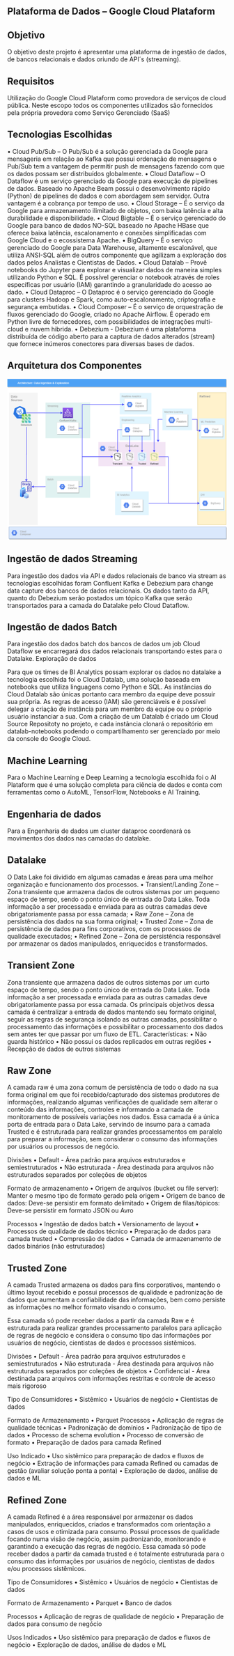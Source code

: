 ## Plataforma de Dados – Google Cloud Plataform

## Objetivo
O objetivo deste projeto é apresentar uma plataforma de ingestão de dados, de bancos relacionais e dados oriundo de API´s (streaming).

## Requisitos
Utilização do Google Cloud Plataform como provedora de serviços de cloud pública. Neste escopo todos os componentes utilizados são fornecidos pela própria provedora como Serviço Gerenciado (SaaS)

## Tecnologias Escolhidas
•	Cloud Pub/Sub – O Pub/Sub é a solução gerenciada da Google para mensageria em relação ao Kafka que possui ordenação de mensagens o Pub/Sub tem a vantagem de permitir push de mensagens fazendo com que os dados possam ser distribuídos globalmente.
•	Cloud Dataflow – O Dataflow é um serviço gerenciado da Google para execução de pipelines de dados. Baseado no Apache Beam possui o desenvolvimento rápido (Python) de pipelines de dados e com abordagem sem servidor. Outra vantagem é a cobrança por tempo de uso.
•	Cloud Storage – É o serviço da Google para armazenamento ilimitado de objetos, com baixa latência e alta durabilidade e disponibilidade.
•	Cloud Bigtable – É o serviço gerenciado do Google para banco de dados NO-SQL baseado no Apache HBase que oferece baixa latência, escalonamento e conexões simplificadas com Google Cloud e o ecossistema Apache.
•	BigQuery – É o serviço gerenciado do Google para Data Warehouse, altamente escalonável, que utiliza ANSI-SQL além de outros componente que agilizam a exploração dos dados pelos Analistas e Cientistas de Dados.
•	Cloud Datalab – Provê notebooks do Jupyter para explorar e visualizar dados de maneira simples utilizando Python e SQL. É possível gerenciar o notebook através de roles específicas por usuário (IAM) garantindo a granularidade do acesso ao dado.
•	Cloud Dataproc – O Dataproc é o serviço gerenciado do Google para clusters Hadoop e Spark, como auto-escalonamento, criptografia e segurança embutidas.
•	Cloud Composer – É o serviço de orquestração de fluxos gerenciado do Google, criado no Apache Airflow. É operado em Python livre de fornecedores, com possibilidades de integrações multi-cloud e nuvem hibrida.
•	Debezium - Debezium é uma plataforma distribuída de código aberto para a captura de dados alterados (stream) que fornece inúmeros conectores para diversas bases de dados.

## Arquitetura dos Componentes
 
![alt text](https://github.com/marcelopicarelli/google-datalake/blob/main/centauro.png)

## Ingestão de dados Streaming
Para ingestão dos dados via API e dados relacionais de banco via stream as tecnologias escolhidas foram Confluent Kafka e Debezium para change data capture dos bancos de dados relacionais.
Os dados tanto da API, quanto do Debezium serão postados um tópico Kafka que serão transportados para a camada do Datalake pelo Cloud Dataflow.

## Ingestão de dados Batch
Para ingestão dos dados batch dos bancos de dados um job Cloud Dataflow se encarregará dos dados relacionais transportando estes para o Datalake.
Exploração de dados

Para que os times de BI Analytics possam explorar os dados no datalake a tecnologia escolhida foi o Cloud Datalab, uma solução baseada em notebooks que utiliza linguagens como Python e SQL.
As instâncias do Cloud Datalab são únicas portanto cara membro da equipe deve possuir sua própria. As regras de acesso (IAM) são gerenciáveis e é possível delegar a criação de instância para um membro da equipe ou o próprio usuário instanciar a sua.
Com a criação de um Datalab é criado um Cloud Source Repositoty no projeto, e cada instância clonará o repositório em datalab-notebooks podendo o compartilhamento ser gerenciado por meio da console do Google Cloud.

## Machine Learning

Para o Machine Learning e Deep Learning a tecnologia escolhida foi o AI Plataform que é uma solução completa para ciência de dados e conta com ferramentas como o AutoML, TensorFlow, Notebooks e AI Training.

## Engenharia de dados

Para a Engenharia de dados um cluster dataproc coordenará os movimentos dos dados nas camadas do datalake.

## Datalake

O Data Lake foi dividido em algumas camadas e áreas para uma melhor organização e funcionamento dos processos.
•	Transient/Landing Zone – Zona transiente que armazena dados de outros sistemas por um pequeno espaço de tempo, sendo o ponto único de entrada do Data Lake. Toda informação a ser processada e enviada para as outras camadas deve obrigatoriamente passa por essa camada;
•	Raw Zone – Zona de persistência dos dados na sua forma original;
•	Trusted Zone – Zona de persistência de dados para fins corporativos, com os processos de qualidade executados;
•	Refined Zone – Zona de persistência responsável por armazenar os dados manipulados, enriquecidos e transformados.

## Transient Zone

Zona transiente que armazena dados de outros sistemas por um curto espaço de tempo, sendo o ponto único de entrada do Data Lake. Toda informação a ser processada e enviada para as outras camadas deve obrigatoriamente passa por essa camada. 
Os principais objetivos dessa camada é centralizar a entrada de dados mantendo seu formato original, seguir as regras de segurança isolando as outras camadas, possibilitar o processamento das informações e possibilitar o processamento dos dados sem antes ter que passar por um fluxo de ETL.
Características:
•	Não guarda histórico
•	Não possui os dados replicados em outras regiões
•	Recepção de dados de outros sistemas

## Raw Zone

A camada raw é uma zona comum de persistência de todo o dado na sua forma original em que foi recebido/capturado dos sistemas produtores de informações, realizando algumas verificações de qualidade sem alterar o conteúdo das informações, controles e informando a camada de monitoramento de possíveis variações nos dados.
Essa camada é a única porta de entrada para o Data Lake, servindo de insumo para a camada Trusted e é estruturada para realizar grandes processamentos em paralelo para preparar a informação, sem considerar o consumo das informações por usuários ou processos de negócio.

Divisões
•	Default - Área padrão para arquivos estruturados e semiestruturados
•	Não estruturada - Área destinada para arquivos não estruturados separados por coleções de objetos

Formato de armazenamento
•	Origem de arquivos (bucket ou file server): Manter o mesmo tipo de formato gerado pela origem
•	Origem de banco de dados: Deve-se persistir em formato delimitado
•	Origem de filas/tópicos: Deve-se persistir em formato JSON ou Avro

Processos
•	Ingestão de dados batch
•	Versionamento de layout
•	Processos de qualidade de dados técnico
•	Preparação de dados para camada trusted
•	Compressão de dados
•	Camada de armazenamento de dados binários (não estruturados)

## Trusted Zone

A camada Trusted armazena os dados para fins corporativos, mantendo o último layout recebido e possui processos de qualidade e padronização de dados que aumentam a confiabilidade das informações, bem como persiste as informações no melhor formato visando o consumo. 

Essa camada só pode receber dados a partir da camada Raw e é estruturada para realizar grandes processamento paralelos para aplicação de regras de negócio e considera o consumo tipo das informações por usuários de negócio, cientistas de dados e processos sistêmicos.

Divisões
•	Default - Área padrão para arquivos estruturados e semiestruturados
•	Não estruturada - Área destinada para arquivos não estruturados separados por coleções de objetos
•	Confidencial - Área destinada para arquivos com informações restritas e controle de acesso mais rigoroso

Tipo de Consumidores
•	Sistêmico
•	Usuários de negócio
•	Cientistas de dados

Formato de Armazenamento
•	Parquet
Processos
•	Aplicação de regras de qualidade técnicas
•	Padronização de domínios
•	Padronização de tipo de dados
•	Processo de schema evolution
•	Processo de conversão de formato
•	Preparação de dados para camada Refined

Uso Indicado
•	Uso sistêmico para preparação de dados e fluxos de negócio
•	Extração de informações para camada Refined ou camadas de gestão (avaliar solução ponta a ponta)
•	Exploração de dados, análise de dados e ML

## Refined Zone

A camada Refined é a área responsável por armazenar os dados manipulados, enriquecidos, criados e transformados com orientação a casos de usos e otimizada para consumo. Possui processos de qualidade focando numa visão de negócio, assim padronizando, monitorando e garantindo a execução das regras de negócio.
Essa camada só pode receber dados a partir da camada trusted e é totalmente estruturada para o consumo das informações por usuários de negócio, cientistas de dados e/ou processos sistêmicos.

Tipo de Consumidores
•	Sistêmico
•	Usuários de negócio
•	Cientistas de dados

Formato de Armazenamento
•	Parquet
•	Banco de dados

Processos
•	Aplicação de regras de qualidade de negócio
•	Preparação de dados para consumo de negócio

Usos Indicados
•	Uso sistêmico para preparação de dados e fluxos de negócio
•	Exploração de dados, análise de dados e ML
